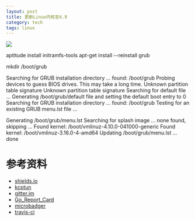 ```yaml
---
layout: post
title: 更新Linux内核至4.9
category: tech
tags: linux 
---
```


![](http://7vigrt.com1.z0.glb.clouddn.com/blog/pic/201702/github.jpg)

aptitude install initramfs-tools
apt-get install --reinstall grub

mkdir /boot/grub

Searching for GRUB installation directory ... found: /boot/grub
Probing devices to guess BIOS drives. This may take a long time.
Unknown partition table signature
Unknown partition table signature
Searching for default file ... Generating /boot/grub/default file and setting the default boot entry to 0
Searching for GRUB installation directory ... found: /boot/grub
Testing for an existing GRUB menu.lst file ...


Generating /boot/grub/menu.lst
Searching for splash image ... none found, skipping ...
Found kernel: /boot/vmlinuz-4.10.0-041000-generic
Found kernel: /boot/vmlinuz-3.16.0-4-amd64
Updating /boot/grub/menu.lst ... done



# 参考资料

* [shields.io][shields.io]
* [kcptun][kcptun]
* [gitter.im][gitter.im]
* [Go_Report_Card][Go_Report_Card]
* [microbadger][microbadger]
* [travis-ci][travis-ci]

[shields.io]: http://shields.io
[kcptun]: https://github.com/xtaci/kcptun/blob/master/README-CN.md
[gitter.im]: https://gitter.im
[Go_Report_Card]: https://goreportcard.com
[microbadger]: https://microbadger.com
[travis-ci]: https://travis-ci.org/getting_started
